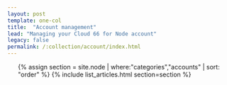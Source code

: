 ```yaml
---
layout: post
template: one-col
title:  "Account management"
lead: "Managing your Cloud 66 for Node account"
legacy: false
permalink: /:collection/account/index.html
---
```


<div class="Toc Toc--howto">
    <ul>
    {% assign section = site.node | where:"categories","accounts" | sort: "order" %}
    {% include list_articles.html section=section %}
    </ul>

</div><!--/.Toc-->


